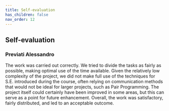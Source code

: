 ```yaml
---
title: Self-evaluation
has_children: false
nav_order: 12
---
```


## Self-evaluation

### Previati Alessandro

The work was carried out correctly. We tried to divide the tasks as fairly as possible, making optimal use of the time available. Given the relatively low complexity of the project, we did not make full use of the techniques for S.E. introduced during the course, often relying on communication methods that would not be ideal for larger projects, such as Pair Programming. The project itself could certainly have been improved in some areas, but this can serve as a point for future enhancement.
Overall, the work was satisfactory, fairly distributed, and led to an acceptable outcome.
